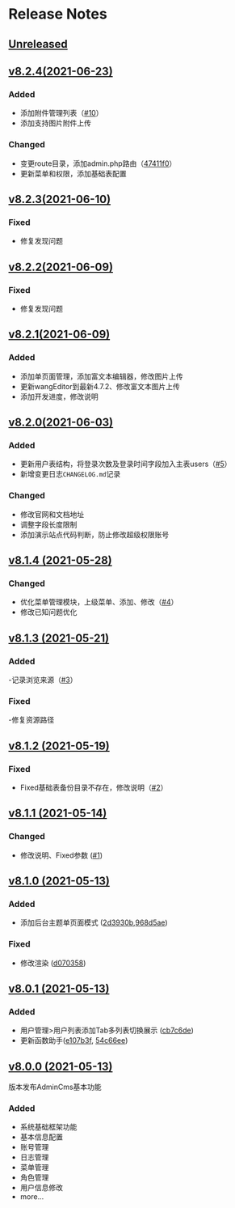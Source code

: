 # Release Notes

## [Unreleased](https://github.com/liaodeity/laravel-admin-cms/compare/v8.2.4...8.x)

## [v8.2.4(2021-06-23)](https://github.com/liaodeity/laravel-admin-cms/compare/v8.2.3...v8.2.4)

### Added
- 添加附件管理列表（[#10](https://github.com/liaodeity/laravel-admin-cms/pull/10)）
- 添加支持图片附件上传

### Changed
- 变更route目录，添加admin.php路由（[47411f0](https://github.com/liaodeity/laravel-admin-cms/pull/10/commits/47411f0eea800ef0cfc9551090bccc84fcb05cd1)）
- 更新菜单和权限，添加基础表配置

## [v8.2.3(2021-06-10)](https://github.com/liaodeity/laravel-admin-cms/compare/v8.2.2...v8.2.3)

### Fixed
- 修复发现问题

## [v8.2.2(2021-06-09)](https://github.com/liaodeity/laravel-admin-cms/compare/v8.2.1...v8.2.2)

### Fixed
- 修复发现问题

## [v8.2.1(2021-06-09)](https://github.com/liaodeity/laravel-admin-cms/compare/v8.2.0...v8.2.1)

### Added
- 添加单页面管理，添加富文本编辑器，修改图片上传
- 更新wangEditor到最新4.7.2、修改富文本图片上传
- 添加开发进度，修改说明

## [v8.2.0(2021-06-03)](https://github.com/liaodeity/laravel-admin-cms/compare/v8.1.14...v8.2.0)

### Added
- 更新用户表结构，将登录次数及登录时间字段加入主表users（[#5](https://github.com/liaodeity/laravel-admin-cms/pull/5)）
- 新增变更日志`CHANGELOG.md`记录
### Changed
- 修改官网和文档地址
- 调整字段长度限制
- 添加演示站点代码判断，防止修改超级权限账号

## [v8.1.4 (2021-05-28)](https://github.com/liaodeity/laravel-admin-cms/compare/v8.1.3...v8.1.4)

### Changed
- 优化菜单管理模块，上级菜单、添加、修改（[#4](https://github.com/liaodeity/laravel-admin-cms/pull/4)）
- 修改已知问题优化

## [v8.1.3 (2021-05-21)](https://github.com/liaodeity/laravel-admin-cms/compare/v8.1.2...v8.1.3)

### Added
-记录浏览来源（[#3](https://github.com/liaodeity/laravel-admin-cms/pull/3)）

### Fixed
-修复资源路径

## [v8.1.2 (2021-05-19)](https://github.com/liaodeity/laravel-admin-cms/compare/v8.1.1...v8.1.2)

### Fixed
- Fixed基础表备份目录不存在，修改说明（[#2](https://github.com/liaodeity/laravel-admin-cms/pull/2)）

## [v8.1.1 (2021-05-14)](https://github.com/liaodeity/laravel-admin-cms/compare/v8.1.0...v8.1.1)

### Changed
- 修改说明、Fixed参数 ([#1](https://github.com/liaodeity/laravel-admin-cms/pull/1))


## [v8.1.0 (2021-05-13)](https://github.com/liaodeity/laravel-admin-cms/compare/v8.0.1...v8.0.2)

### Added
- 添加后台主题单页面模式 ([2d3930b](https://github.com/liaodeity/laravel-admin-cms/commit/2d3930b3b1feca0331f07908f28c82c40c2c16fe),[968d5ae](https://github.com/liaodeity/laravel-admin-cms/commit/968d5ae95cdf6eef37c9974dd896fb3b6acfad04))

### Fixed
- 修改渲染 ([d070358](https://github.com/liaodeity/laravel-admin-cms/commit/d0703586b58cbe59bb7688cfdc5d2d389fa3e5d6))

## [v8.0.1 (2021-05-13)](https://github.com/liaodeity/laravel-admin-cms/compare/v8.0.0...v8.0.1)

### Added
- 用户管理>用户列表添加Tab多列表切换展示 ([cb7c6de](https://github.com/liaodeity/laravel-admin-cms/commit/cb7c6deb861d33f6e8b55b0f659001c7b0eecfff))
- 更新函数助手([e107b3f](https://github.com/liaodeity/laravel-admin-cms/commit/e107b3f9b03915f7fc6f5c0d2256237a004d9410), [54c66ee](https://github.com/liaodeity/laravel-admin-cms/commit/54c66eecc85462d9bd7865073167817eeacdd61d))


## [v8.0.0 (2021-05-13)](https://github.com/liaodeity/laravel-admin-cms/compare/v8.0.0)
版本发布AdminCms基本功能

### Added
- 系统基础框架功能
- 基本信息配置
- 账号管理
- 日志管理
- 菜单管理
- 角色管理
- 用户信息修改
- more...
